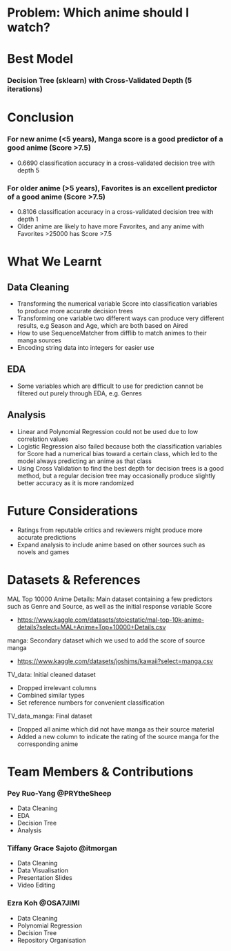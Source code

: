 # Problem: Which anime should I watch? 



# Best Model
### Decision Tree (sklearn) with Cross-Validated Depth (5 iterations)



# Conclusion
### For new anime (<5 years), Manga score is a good predictor of a good anime (Score >7.5)
- 0.6690 classification accuracy in a cross-validated decision tree with depth 5

### For older anime (>5 years), Favorites is an excellent predictor of a good anime (Score >7.5)
- 0.8106 classification accuracy in a cross-validated decision tree with depth 1
- Older anime are likely to have more Favorites, and any anime with Favorites >25000 has Score >7.5



# What We Learnt
## Data Cleaning
- Transforming the numerical variable Score into classification variables to produce more accurate decision trees
- Transforming one variable two different ways can produce very different results, e.g Season and Age, which are both based on Aired 
- How to use SequenceMatcher from difflib to match animes to their manga sources
- Encoding string data into integers for easier use

## EDA
- Some variables which are difficult to use for prediction cannot be filtered out purely through EDA, e.g. Genres

## Analysis
- Linear and Polynomial Regression could not be used due to low correlation values
- Logistic Regression also failed because both the classification variables for Score had a numerical bias toward a certain class, which led to the model always predicting an anime as that class
- Using Cross Validation to find the best depth for decision trees is a good method, but a regular decision tree may occasionally produce slightly better accuracy as it is more randomized



# Future Considerations
- Ratings from reputable critics and reviewers might produce more accurate predictions
- Expand analysis to include anime based on other sources such as novels and games



# Datasets & References
MAL Top 10000 Anime Details: Main dataset containing a few predictors such as Genre and Source, as well as the initial response variable Score
- https://www.kaggle.com/datasets/stoicstatic/mal-top-10k-anime-details?select=MAL+Anime+Top+10000+Details.csv

manga: Secondary dataset which we used to add the score of source manga
- https://www.kaggle.com/datasets/joshjms/kawaii?select=manga.csv

TV_data: Initial cleaned dataset
- Dropped irrelevant columns
- Combined similar types
- Set reference numbers for convenient classification

TV_data_manga: Final dataset
- Dropped all anime which did not have manga as their source material
- Added a new column to indicate the rating of the source manga for the corresponding anime



# Team Members & Contributions
### Pey Ruo-Yang @PRYtheSheep 
-  Data Cleaning
-  EDA
-  Decision Tree
-  Analysis

### Tiffany Grace Sajoto @itmorgan
- Data Cleaning 
- Data Visualisation
- Presentation Slides
- Video Editing

### Ezra Koh @OSA7JIMI 
- Data Cleaning 
- Polynomial Regression
- Decision Tree
- Repository Organisation
